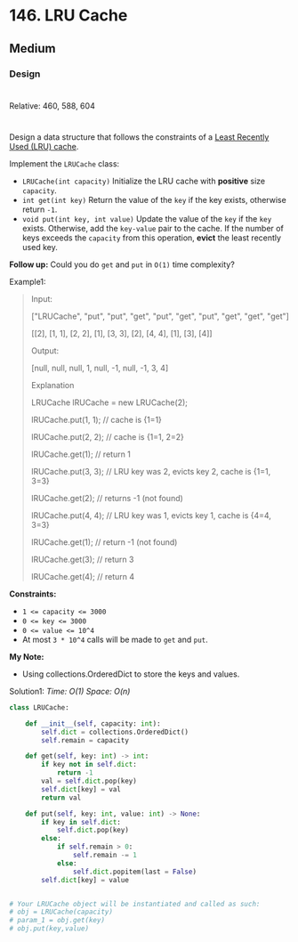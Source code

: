 # 146. LRU Cache
## Medium
### Design
#
Relative: 460, 588, 604
#

Design a data structure that follows the constraints of a [Least Recently Used (LRU) cache](https://en.wikipedia.org/wiki/Cache_replacement_policies#LRU).

Implement the ```LRUCache``` class:
* ```LRUCache(int capacity)``` Initialize the LRU cache with **positive** size ```capacity```.
* ```int get(int key)``` Return the value of the ```key``` if the key exists, otherwise return ```-1```.
* ```void put(int key, int value)``` Update the value of the ```key``` if the ```key``` exists. Otherwise, add the ```key-value``` pair to the cache. If the number of keys exceeds the ```capacity``` from this operation, **evict** the least recently used key.

**Follow up:** 
Could you do ```get``` and ```put``` in ```O(1)``` time complexity?

Example1:
> Input:
>
> ["LRUCache", "put", "put", "get", "put", "get", "put", "get", "get", "get"]
>
> [[2], [1, 1], [2, 2], [1], [3, 3], [2], [4, 4], [1], [3], [4]]
> 
> Output: 
>
> [null, null, null, 1, null, -1, null, -1, 3, 4]
>
> Explanation
>
> LRUCache lRUCache = new LRUCache(2);
>
> lRUCache.put(1, 1); // cache is {1=1}
>
> lRUCache.put(2, 2); // cache is {1=1, 2=2}
>
> lRUCache.get(1);    // return 1
>
> lRUCache.put(3, 3); // LRU key was 2, evicts key 2, cache is {1=1, 3=3}
>
> lRUCache.get(2);    // returns -1 (not found)
>
> lRUCache.put(4, 4); // LRU key was 1, evicts key 1, cache is {4=4, 3=3}
>
> lRUCache.get(1);    // return -1 (not found)
>
> lRUCache.get(3);    // return 3
>
> lRUCache.get(4);    // return 4

**Constraints:** 
* ```1 <= capacity <= 3000```
* ```0 <= key <= 3000```
* ```0 <= value <= 10^4```
* At most ```3 * 10^4``` calls will be made to ```get``` and ```put```.

**My Note:**
* Using collections.OrderedDict to store the keys and values.

Solution1:
*Time: O(1)*
*Space: O(n)*
```python
class LRUCache:

    def __init__(self, capacity: int):
        self.dict = collections.OrderedDict()
        self.remain = capacity

    def get(self, key: int) -> int:
        if key not in self.dict:
            return -1
        val = self.dict.pop(key)
        self.dict[key] = val
        return val

    def put(self, key: int, value: int) -> None:
        if key in self.dict:
            self.dict.pop(key)
        else:
            if self.remain > 0:
                self.remain -= 1
            else:
                self.dict.popitem(last = False)
        self.dict[key] = value


# Your LRUCache object will be instantiated and called as such:
# obj = LRUCache(capacity)
# param_1 = obj.get(key)
# obj.put(key,value)
```

